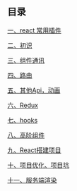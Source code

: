 ## 目录[一、react 常用插件](react%20常用插件.md)[二、初识](react-01%20初识.md)[三、组件通讯](react-02%20组件通讯.md)[四、路由](react-03%20路由.md)[五、其他Api，动画](react-04%20其他Api，动画.md)[六、Redux](react-05%20Redux.md)[七、hooks](react-06%20hooks.md)[八、高阶组件](react-07%20高阶组件.md)[九、React搭建项目](react-08%20React搭建项目.md)[十、项目优化、项目坑](react-09%20项目优化、项目坑.md)[十一、服务端渲染](react-10%20服务端渲染.md)<Vssue title="React" />
